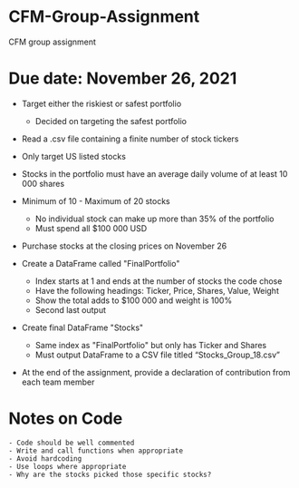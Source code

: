 # CFM-Group-Assignment

CFM group assignment

# Due date: November 26, 2021

- Target either the riskiest or safest portfolio
  - Decided on targeting the safest portfolio

- Read a .csv file containing a finite number of stock tickers

- Only target US listed stocks

- Stocks in the portfolio must have an average daily volume of at least 10 000 shares

- Minimum of 10 - Maximum of 20 stocks
  - No individual stock can make up more than 35% of the portfolio
  - Must spend all $100 000 USD

- Purchase stocks at the closing prices on November 26

- Create a DataFrame called "FinalPortfolio"
    - Index starts at 1 and ends at the number of stocks the code chose
    - Have the following headings: Ticker, Price, Shares, Value, Weight
    - Show the total adds to $100 000 and weight is 100%
    - Second last output

- Create final DataFrame "Stocks"
    - Same index as "FinalPortfolio" but only has Ticker and Shares
    - Must output DataFrame to a CSV file titled “Stocks_Group_18.csv” 

- At the end of the assignment, provide a declaration of contribution from each team member

# Notes on Code
    - Code should be well commented
    - Write and call functions when appropriate
    - Avoid hardcoding
    - Use loops where appropriate
    - Why are the stocks picked those specific stocks?